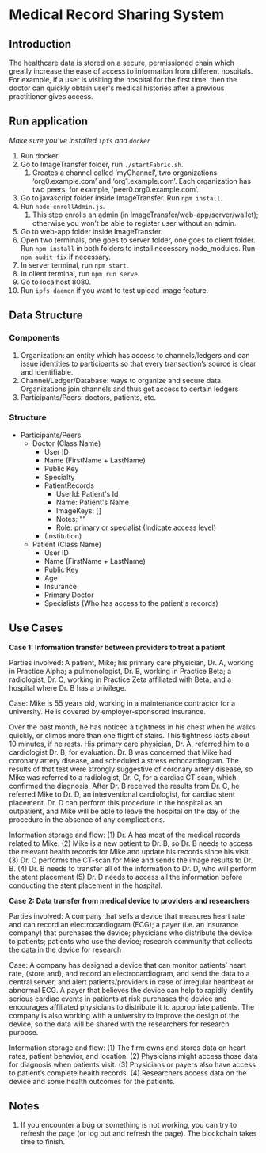 # Medical Record Sharing System

## Introduction

The healthcare data is stored on a secure, permissioned chain which greatly increase the ease of access to information from different hospitals. For example, if a user is visiting the hospital for the first time, then the doctor can quickly obtain user's medical histories after a previous practitioner gives access. 

## Run application

*Make sure you've installed `ipfs` and `docker`*

1. Run docker. 
2. Go to ImageTransfer folder, run `./startFabric.sh`. <br/>
   1. Creates a channel called ‘myChannel’, two organizations ‘org0.example.com’ and ‘org1.example.com’. Each organization has two peers, for example, ‘peer0.org0.example.com’. 
3. Go to javascript folder inside ImageTransfer. Run `npm install`. 
4. Run `node enrollAdmin.js`. 
   1. This step enrolls an admin (in ImageTransfer/web-app/server/wallet); otherwise you won’t be able to register user without an admin. 
5. Go to web-app folder inside ImageTransfer. 
6. Open two terminals, one goes to server folder, one goes to client folder. Run `npm install` in both folders to install necessary node_modules. Run `npm audit fix` if necessary. 
7. In server terminal, run `npm start`. 
8. In client terminal, run `npm run serve`. 
9. Go to localhost 8080. 
10. Run `ipfs daemon` if you want to test upload image feature. 

## Data Structure

### Components

1. Organization: an entity which has access to channels/ledgers and can issue identities to participants so that every transaction’s source is clear and identifiable. 
2. Channel/Ledger/Database: ways to organize and secure data. Organizations join channels and thus get access to certain ledgers
3. Participants/Peers: doctors, patients, etc. 

### Structure

- Participants/Peers
  - Doctor (Class Name)
    - User ID
    - Name (FirstName + LastName)
    - Public Key
    - Specialty
    - PatientRecords
      - UserId: Patient's Id
      - Name: Patient's Name
      - ImageKeys: []
      - Notes: ""
      - Role: primary or specialist (Indicate access level)
    - (Institution)
  - Patient (Class Name)
    - User ID
    - Name (FirstName + LastName)
    - Public Key
    - Age
    - Insurance
    - Primary Doctor
    - Specialists (Who has access to the patient's records)

## Use Cases

**Case 1: Information transfer between providers to treat a patient**

Parties involved: A patient, Mike; his primary care physician, Dr. A, working in Practice Alpha; a pulmonologist, Dr. B, working in Practice Beta; a radiologist, Dr. C, working in Practice Zeta affiliated with Beta; and a hospital where Dr. B has a privilege.

Case: Mike is 55 years old, working in a maintenance contractor for a university. He is covered by employer-sponsored insurance.

Over the past month, he has noticed a tightness in his chest when he walks quickly, or climbs more than one flight of stairs. This tightness lasts about 10 minutes, if he rests. His primary care physician, Dr. A, referred him to a cardiologist Dr. B, for evaluation. Dr. B was concerned that Mike had coronary artery disease, and scheduled a stress echocardiogram. The results of that test were strongly suggestive of coronary artery disease, so Mike was referred to a radiologist, Dr. C, for a cardiac CT scan, which confirmed the diagnosis. After Dr. B received the results from Dr. C, he referred Mike to Dr. D, an interventional cardiologist, for cardiac stent placement. Dr. D can perform this procedure in the hospital as an outpatient, and Mike will be able to leave the hospital on the day of the procedure in the absence of any complications.

Information storage and flow: (1) Dr. A has most of the medical records related to Mike. (2) Mike is a new patient to Dr. B, so Dr. B needs to access the relevant health records for Mike and update his records since his visit. (3) Dr. C performs the CT-scan for Mike and sends the image results to Dr. B. (4) Dr. B needs to transfer all of the information to Dr. D, who will perform the stent placement (5) Dr. D needs to access all the information before conducting the stent placement in the hospital.

**Case 2: Data transfer from medical device to providers and researchers**

Parties involved: A company that sells a device that measures heart rate and can record an electrocardiogram (ECG); a payer (i.e. an insurance company) that purchases the device; physicians who distribute the device to patients; patients who use the device; research community that collects the data in the device for research

Case: A company has designed a device that can monitor patients’ heart rate, (store and), and record an electrocardiogram, and send the data to a central server, and alert patients/providers in case of irregular heartbeat or abnormal ECG. A payer that believes the device can help to rapidly identify serious cardiac events in patients at risk purchases the device and encourages affiliated physicians to distribute it to appropriate patients. The company is also working with a university to improve the design of the device, so the data will be shared with the researchers for research purpose. 

Information storage and flow: (1) The firm owns and stores data on heart rates, patient behavior, and location. (2) Physicians might access those data for diagnosis when patients visit. (3) Physicians or payers also have access to patient’s complete health records. (4) Researchers access data on the device and some health outcomes for the patients. 

## Notes

1. If you encounter a bug or something is not working, you can try to refresh the page (or log out and refresh the page). The blockchain takes time to finish. 
